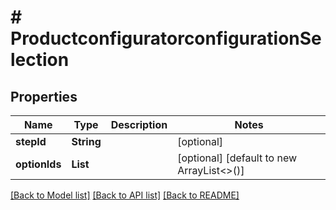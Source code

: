 # # ProductconfiguratorconfigurationSelection


## Properties 


Name | Type | Description | Notes
------------ | ------------- | ------------- | -------------
**stepId**| **String** |   | [optional]
**optionIds**| **List<String>** |   | [optional] [default to new ArrayList<>()]


[[Back to Model list]](../../README.md#models) [[Back to API list]](../../README.md#endpoints) [[Back to README]](../../README.md)

